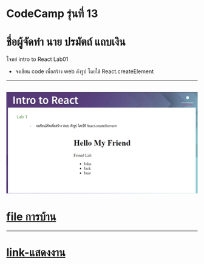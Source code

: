 # CodeCamp รุ่นที่ 13

# **ชื่อผู้จัดทำ นาย ปรมัตถ์ แถบเงิน**

โจทย์ intro to React Lab01
- จงเขียน code เพื่อสร้าง web ดังรูป โดยใช้ React.createElement
---
![picpra gob](pic01.png)
---
# [file การบ้าน](introReact01.js)
---
# [link-แสดงงาน](https://ohm0025.github.io/Homework_codecamp_13/react/Intro%20to%20React/lab01/index.html)